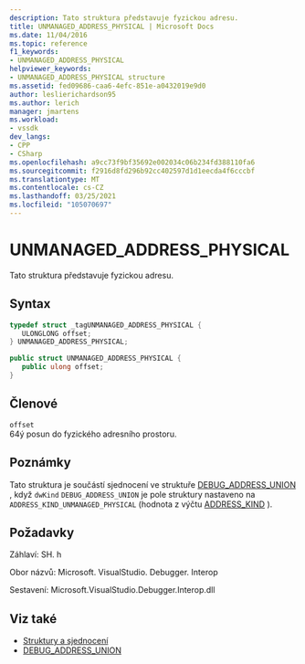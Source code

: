 ```yaml
---
description: Tato struktura představuje fyzickou adresu.
title: UNMANAGED_ADDRESS_PHYSICAL | Microsoft Docs
ms.date: 11/04/2016
ms.topic: reference
f1_keywords:
- UNMANAGED_ADDRESS_PHYSICAL
helpviewer_keywords:
- UNMANAGED_ADDRESS_PHYSICAL structure
ms.assetid: fed09686-caa6-4efc-851e-a0432019e9d0
author: leslierichardson95
ms.author: lerich
manager: jmartens
ms.workload:
- vssdk
dev_langs:
- CPP
- CSharp
ms.openlocfilehash: a9cc73f9bf35692e002034c06b234fd388110fa6
ms.sourcegitcommit: f2916d8fd296b92cc402597d1d1eecda4f6cccbf
ms.translationtype: MT
ms.contentlocale: cs-CZ
ms.lasthandoff: 03/25/2021
ms.locfileid: "105070697"
---
```

# <a name="unmanaged_address_physical"></a>UNMANAGED_ADDRESS_PHYSICAL
Tato struktura představuje fyzickou adresu.

## <a name="syntax"></a>Syntax

```cpp
typedef struct _tagUNMANAGED_ADDRESS_PHYSICAL {
   ULONGLONG offset;
} UNMANAGED_ADDRESS_PHYSICAL;
```

```csharp
public struct UNMANAGED_ADDRESS_PHYSICAL {
   public ulong offset;
}
```

## <a name="members"></a>Členové
 `offset`\
 64ý posun do fyzického adresního prostoru.

## <a name="remarks"></a>Poznámky
 Tato struktura je součástí sjednocení ve struktuře [DEBUG_ADDRESS_UNION](../../../extensibility/debugger/reference/debug-address-union.md) , když `dwKind` `DEBUG_ADDRESS_UNION` je pole struktury nastaveno na `ADDRESS_KIND_UNMANAGED_PHYSICAL` (hodnota z výčtu [ADDRESS_KIND](../../../extensibility/debugger/reference/address-kind.md) ).

## <a name="requirements"></a>Požadavky
 Záhlaví: SH. h

 Obor názvů: Microsoft. VisualStudio. Debugger. Interop

 Sestavení: Microsoft.VisualStudio.Debugger.Interop.dll

## <a name="see-also"></a>Viz také
- [Struktury a sjednocení](../../../extensibility/debugger/reference/structures-and-unions.md)
- [DEBUG_ADDRESS_UNION](../../../extensibility/debugger/reference/debug-address-union.md)
